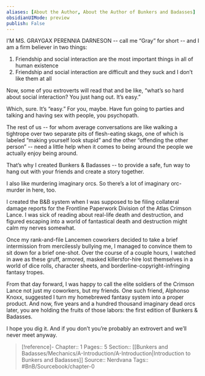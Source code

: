 ```yaml
---
aliases: [About the Author, About the Author of Bunkers and Badasses]
obsidianUIMode: preview
publish: False
---
```


I’M MS. GRAYGAX PERENNIA DARNESON -- call me “Gray” for short -- and I am a firm believer in two things:
1. Friendship and social interaction are the most important things in all of human existence
2. Friendship and social interaction are difficult and they suck and I don’t like them at all

Now, some of you extroverts will read that and be like, “what’s so hard about social interaction? You just hang out. It’s easy.”

Which, sure. It’s “easy.” For you, maybe. Have fun going to parties and talking and having sex with people, you psychopath.

The rest of us -- for whom average conversations are like walking a tightrope over two separate pits of flesh-eating skags, one of which is labeled “making yourself look stupid” and the other “offending the other person” -- need a little help when it comes to being around the people we actually enjoy being around.

That’s why I created Bunkers & Badasses -- to provide a safe, fun way to hang out with your friends and create a story together.

I also like murdering imaginary orcs. So there’s a lot of imaginary orc-murder in here, too.

I created the B&B system when I was supposed to be filing collateral damage reports for the Frontline Paperwork Division of the Atlas Crimson Lance. I was sick of reading about real-life death and destruction, and figured escaping into a world of fantastical death and destruction might calm my nerves somewhat.

Once my rank-and-file Lancemen coworkers decided to take a brief intermission from mercilessly bullying me, I managed to convince them to sit down for a brief one-shot. Over the course of a couple hours, I watched in awe as these gruff, armored, masked killersfor-hire lost themselves in a world of dice rolls, character sheets, and borderline-copyright-infringing fantasy tropes.

From that day forward, I was happy to call the elite soldiers of the Crimson Lance not just my coworkers, but my friends. One such friend, Alphonso Knoxx, suggested I turn my homebrewed fantasy system into a proper product. And now, five years and a hundred thousand imaginary dead orcs later, you are holding the fruits of those labors: the first edition of Bunkers & Badasses.

I hope you dig it. And if you don’t you’re probably an extrovert and we’ll never meet anyway.

> [!reference]-
> Chapter:: 1
> Pages:: 5
> Section:: [[Bunkers and Badasses/Mechanics/A-Introduction/A-Introduction|Introduction to Bunkers and Badasses]]
> Source:: Nerdvana
> Tags:: #BnB/Sourcebook/chapter-0